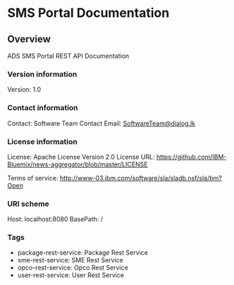 # SMS Portal Documentation

## Overview
ADS SMS Portal REST API Documentation

### Version information
Version: 1.0

### Contact information
Contact: Software Team
Contact Email: SoftwareTeam@dialog.lk

### License information
License: Apache License Version 2.0
License URL: https://github.com/IBM-Bluemix/news-aggregator/blob/master/LICENSE

Terms of service: http://www-03.ibm.com/software/sla/sladb.nsf/sla/bm?Open

### URI scheme
Host: localhost:8080
BasePath: /

### Tags

* package-rest-service: Package Rest Service
* sme-rest-service: SME Rest Service
* opco-rest-service: Opco Rest Service
* user-rest-service: User Rest Service


